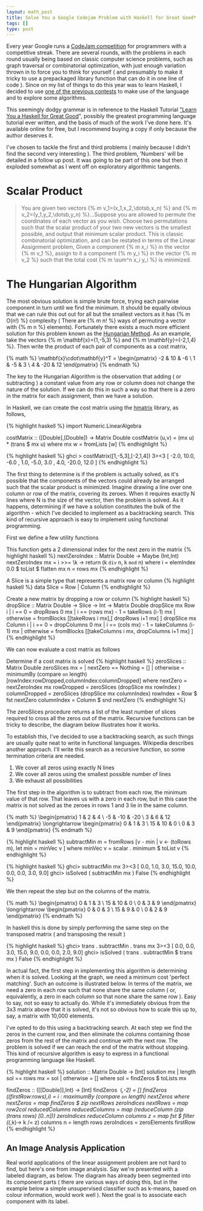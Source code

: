 ```yaml
---
layout: math_post
title: Solve You a Google Codejam Problem with Haskell for Great Good*
tags: []
type: post
---
```

Every year Google runs a [CodeJam competition](http://code.google.com/codejam/ "Google CodeJam") for programmers with a competitive streak. There are several rounds, with the problems in each round usually being based on classic computer science problems, such as graph traversal or combinatorial optimization, with just enough variation thrown in to force you to think for yourself ( and presumably to make it tricky to use a prepackaged library function that can do it in one line of code ). Since on my list of things to do this year was to learn Haskell, I decided to use [one of the previous contests](http://code.google.com/codejam/contest/32016/dashboard#s=p0 "Google CodeJame 2008, Round 1") to make use of the language and to explore some algorithms.

This seemingly dodgy grammar is in reference to the Haskell Tutorial <a href="http://learnyouahaskell.com/" target="_blank">"Learn You a Haskell for Great Good</a>", possibly the greatest programming language tutorial ever written, and the basis of much of the work I've done here. It's available online for free, but I recommend buying a copy if only because the author deserves it.

I've chosen to tackle the first and third problems ( mainly because I didn't find the second very interesting ). The third problem, 'Numbers' will be detailed in a follow up post. It was going to be part of this one but then it exploded somewhat as I went off on exploratory algorithmic tangents.

Scalar Product
==============
>You are given two vectors {% m v_1=(x_1,x_2,\dotsb,x_n) %} and {% m v_2=(y_1,y_2,\dotsb,y_n) %}...Suppose you are allowed to permute the coordinates of each vector as you wish. Choose two permutations such that the scalar product of your two new vectors is the smallest possible, and output that minimum scalar product.
This is classic combinatorial optimization, and can be restated in terms of the Linear Assignment problem,
>Given a component {% m x_i %} in the vector {% m v_1 %}, assign to it a component {% m y_i %} in the vector {% m v_2 %} such that the total cost {% m \sum^n x_i y_i %} is minimized.

The Hungarian Algorithm
=======================
The most obvious solution is simple brute force, trying each pairwise component in turn until we find the minimum. It should be equally obvious that we can rule this out out for all but the smallest vectors as it has {% m O(n!) %} complexity ( There are {% m n! %} ways of permuting a vector with {% m n %} elements). Fortunately there exists a much more efficient solution for this problem known as the <a title="Hungarian Algorithm from Wikipedia" href="http://en.wikipedia.org/wiki/Hungarian_algorithm" target="_blank">Hungarian Method</a>. As an example, take the vectors {% m \mathbf{x}=(1,-5,3) %} and {% m \mathbf{y}=(-2,1,4) %}. Then write the product of each pair of components as a cost matrix,

{% math %}
\mathbf{x}\cdot\mathbf{y}^T =
\begin{pmatrix}
-2 & 10 & -6 \\
1 & -5 & 3 \\
4 & -20 & 12
\end{pmatrix}
{% endmath %}

The key to the Hungarian Algorithm is the observation that adding ( or subtracting ) a constant value from any row or column does not change the nature of the solution. If we can do this in such a way so that there is a zero in the matrix for each assignment, then we have a solution.

In Haskell, we can create the cost matrix using the <a title="hmatrix 0.14" href="http://hackage.haskell.org/package/hmatrix-0.14.1.0" target="_blank">hmatrix</a> library, as follows,

{% highlight haskell %}
import Numeric.LinearAlgebra

costMatrix :: ([Double],[Double]) -> Matrix Double
costMatrix (u,v) = (mx u) * (trans $ mx u)
    where mx w = fromLists [w]
{% endhighlight %}


{% highlight haskell %}
ghci > costMatrix([1,-5,3],[-2,1,4])
3><3
[ -2.0, 10.0, -6.0
,  1.0, -5.0, 3.0
, 4.0, -20.0, 12.0 ]
{% endhighlight %}

The first thing to determine is if the problem is actually solved, as it's possible that the components of the vectors could already be arranged such that the scalar product is minimized. Imagine drawing a line over one column or row of the matrix, covering its zeroes. When it requires exactly N lines where N is the size of the vector, then the problem is solved. As it happens, determining if we have a solution constitutes the bulk of the algorithm - which I've decided to implement as a backtracking search. This kind of recursive approach is easy to implement using functional programming.

First we define a few utility functions

This function gets a 2 dimensional index for the next zero in the matrix
{% highlight haskell %}
nextZeroIndex :: Matrix Double -> Maybe (Int,Int)
nextZeroIndex mx = i >>= \k -> return (k `div` n, k `mod` n)
  where i = elemIndex 0.0 $ toList $ flatten mx
        n = rows mx
{% endhighlight %}

A Slice is a simple type that represents a matrix row or column
{% highlight haskell %}
data Slice = Row | Column
{% endhighlight %}

Create a new matrix by dropping a row or column
{% highlight haskell %}
dropSlice :: Matrix Double -> Slice -> Int -> Matrix Double
dropSlice mx Row i
	| i == 0 = dropRows 0 mx
	| i == (rows mx) - 1 = takeRows (i-1) mx
	| otherwise = fromBlocks [[takeRows i mx],[ dropRows i+1 mx] ]
dropSlice mx Column i
	| i == 0 = dropColumns 0 mx
	| i == (cols mx) - 1 = takeColumns (i-1) mx
	| otherwise = fromBlocks [[takeColumns i mx, dropColumns i+1 mx] ]
{% endhighlight %}

We can now evaluate a cost matrix as follows

Determine if a cost matrix is solved
{% highlight haskell %}
zeroSlices :: Matrix Double 
zeroSlices mx = 
  | nextZero == Nothing = []
  | otherwise = minimumBy (compare `on` length) [rowIndex:rowDropped,columnIndex:columnDropped]
  where nextZero = nextZeroIndex mx
        rowDropped = zeroSlices (dropSlice mx rowIndex )
        columnDropped = zeroSlices (dropSlice mx columnIndex)
        rowIndex = Row $ fst nextZero
        columnIndex = Column $ snd nextZero
{% endhighlight %}

The zeroSlices procedure returns a list of the least number of slices required to cross all the zeros out of the matrix. Recursive functions can be tricky to describe, the diagram below illustrates how it works.

To establish this, I've decided to use a backtracking search, as such things are usually quite neat to write in functional languages. Wikipedia describes another approach. I'll write this search as a recursive function, so some termination criteria are needed.
<ol>
	<li>We cover all zeros using exactly N lines</li>
	<li>We cover all zeros using the smallest possible number of lines</li>
	<li>We exhaust all possibilities</li>
</ol>
The first step in the algorithm is to subtract from each row, the minimum value of that row. That leaves us with a zero in each row, but in this case the matrix is not solved as the zeroes in rows 1 and 3 lie in the same column.

{% math %}
 \begin{pmatrix}
 1 & 2 & 4 \\
 -5 & -10 & -20 \\
 3 & 6 & 12
 \end{pmatrix}
 \longrightarrow
 \begin{pmatrix}
 0 & 1 & 3 \\
 15 & 10 & 0 \\
 0 & 3 & 9
 \end{pmatrix}
{% endmath %}

{% highlight haskell %}
subtractMin m = fromRows [v - min | v <- (toRows m), let min = minVec v ]
    where minVec v = scalar . minimum $ toList v
{% endhighlight %}

{% highlight haskell %}
ghci> subtractMin mx
3><3
[ 0.0,  1.0,  3.0,
 15.0, 10.0, 0.0,
  0.0,  3.0, 9.0]
ghci> isSolved ( subtractMin mx )
False
{% endhighlight %}

We then repeat the step but on the columns of the matrix.

{% math %}
\begin{pmatrix}
0 & 1 & 3 \\
15 & 10 & 0 \\
0 & 3 & 9
\end{pmatrix}
\longrightarrow
\begin{pmatrix}
0 & 0 & 3 \\
15 & 9 & 0 \\
0 & 2 & 9
\end{pmatrix}
{% endmath %}

In haskell this is done by simply performing the same step on the transposed matrix ( and transposing the result )

{% highlight haskell %}
ghci> trans . subtractMin . trans mx
3><3
[ 0.0,  0.0,  3.0,
 15.0, 9.0, 0.0,
  0.0,  2.0, 9.0]
ghci> isSolved ( trans . subtractMin $ trans mx )
False
{% endhighlight %}

In actual fact, the first step in implementing this algorithm is determining when it is solved. Looking at the graph, we need a minimum cost 'perfect matching'. Such an outcome is illustrated below. In terms of the matrix, we need a zero in each row such that none share the same column ( or, equivalently, a zero in each column so that none share the same row ). Easy to say, not so easy to actually do. While it's immediately obvious from the 3x3 matrix above that it is solved, it's not so obvious how to scale this up to, say, a matrix with 10,000 elements.

I've opted to do this using a backtracking search. At each step we find the zeros in the current row, and then eliminate the columns containing those zeros from the rest of the matrix and continue with the next row. The problem is solved if we can reach the end of the matrix without stopping. This kind of recursive algorithm is easy to express in a functional programming language like Haskell.

{% highlight haskell %}
solution :: Matrix Double -> [Int]
solution mx
  | length sol == rows mx = sol
  | otherwise = []
  where sol = findZeros $ toLists mx

findZeros :: ([[Double]],Int) -> [Int]
findZeros  (_,-2) = []
findZeros ((firstRow:rows),i) = i : maximumBy (compare `on` length) nextZeros
  where nextZeros = map findZeros $ zip nextRows zeroIndices
        nextRows = map row2col reducedColumns
        reducedColumns = map (reduceColumn (zip (trans rows) [0..n])) zeroIndices
        reduceColumn columns z = map fst $ filter (\(_,k)-> k /= z) columns
        n = length rows
        zeroIndices = zeroElements firstRow
{% endhighlight %}
<h2>An Image Analysis Application</h2>
Real world applications of the linear assignment problem are not hard to find, but here's one from image analysis. Say we're presented with a labeled diagram, as below. The diagram has already been segmented into its component parts ( there are various ways of doing this, but in the example below a simple unsupervised classifier such as k-means, based on colour information, would work well ). Next the goal is to associate each component with its label.
